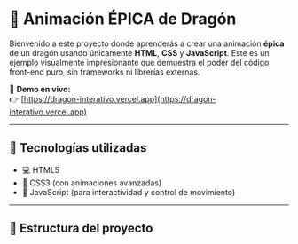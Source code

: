 # 🐉 Animación ÉPICA de Dragón

Bienvenido a este proyecto donde aprenderás a crear una animación **épica** de un dragón usando únicamente **HTML**, **CSS** y **JavaScript**. Este es un ejemplo visualmente impresionante que demuestra el poder del código front-end puro, sin frameworks ni librerías externas.

🔗 **Demo en vivo:**  
👉 [https://dragon-interativo.vercel.app](https://dragon-interativo.vercel.app)

---

## 🚀 Tecnologías utilizadas

- 💻 HTML5  
- 🎨 CSS3 (con animaciones avanzadas)  
- 🧠 JavaScript (para interactividad y control de movimiento)

---

## 📁 Estructura del proyecto

